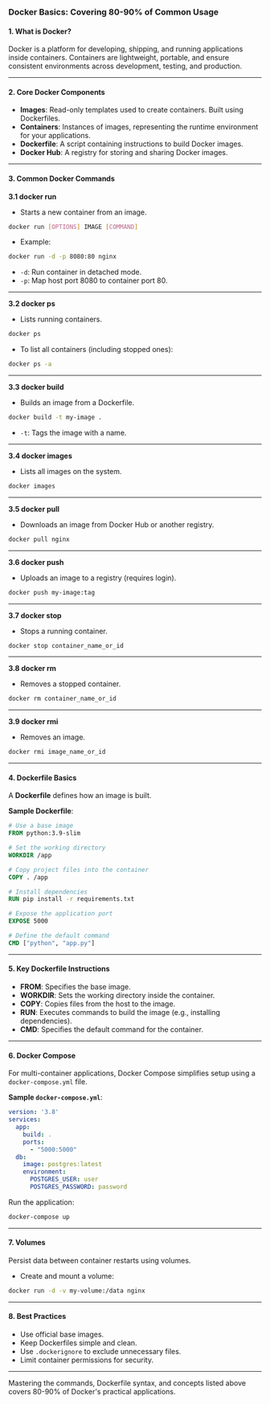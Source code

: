 ### Docker Basics: Covering 80-90% of Common Usage

#### 1. **What is Docker?**
Docker is a platform for developing, shipping, and running applications inside containers. Containers are lightweight, portable, and ensure consistent environments across development, testing, and production.

---

#### 2. **Core Docker Components**
- **Images**: Read-only templates used to create containers. Built using Dockerfiles.
- **Containers**: Instances of images, representing the runtime environment for your applications.
- **Dockerfile**: A script containing instructions to build Docker images.
- **Docker Hub**: A registry for storing and sharing Docker images.

---

#### 3. **Common Docker Commands**

**3.1 docker run**
- Starts a new container from an image.
```bash
docker run [OPTIONS] IMAGE [COMMAND]
```
- Example: 
```bash
docker run -d -p 8080:80 nginx
```
  - `-d`: Run container in detached mode.
  - `-p`: Map host port 8080 to container port 80.

---

**3.2 docker ps**
- Lists running containers.
```bash
docker ps
```
- To list all containers (including stopped ones):
```bash
docker ps -a
```

---

**3.3 docker build**
- Builds an image from a Dockerfile.
```bash
docker build -t my-image .
```
- `-t`: Tags the image with a name.

---

**3.4 docker images**
- Lists all images on the system.
```bash
docker images
```

---

**3.5 docker pull**
- Downloads an image from Docker Hub or another registry.
```bash
docker pull nginx
```

---

**3.6 docker push**
- Uploads an image to a registry (requires login).
```bash
docker push my-image:tag
```

---

**3.7 docker stop**
- Stops a running container.
```bash
docker stop container_name_or_id
```

---

**3.8 docker rm**
- Removes a stopped container.
```bash
docker rm container_name_or_id
```

---

**3.9 docker rmi**
- Removes an image.
```bash
docker rmi image_name_or_id
```

---

#### 4. **Dockerfile Basics**
A **Dockerfile** defines how an image is built.

**Sample Dockerfile**:
```dockerfile
# Use a base image
FROM python:3.9-slim

# Set the working directory
WORKDIR /app

# Copy project files into the container
COPY . /app

# Install dependencies
RUN pip install -r requirements.txt

# Expose the application port
EXPOSE 5000

# Define the default command
CMD ["python", "app.py"]
```

---

#### 5. **Key Dockerfile Instructions**
- **FROM**: Specifies the base image.
- **WORKDIR**: Sets the working directory inside the container.
- **COPY**: Copies files from the host to the image.
- **RUN**: Executes commands to build the image (e.g., installing dependencies).
- **CMD**: Specifies the default command for the container.

---

#### 6. **Docker Compose**
For multi-container applications, Docker Compose simplifies setup using a `docker-compose.yml` file.

**Sample `docker-compose.yml`**:
```yaml
version: '3.8'
services:
  app:
    build: .
    ports:
      - "5000:5000"
  db:
    image: postgres:latest
    environment:
      POSTGRES_USER: user
      POSTGRES_PASSWORD: password
```

Run the application:
```bash
docker-compose up
```

---

#### 7. **Volumes**
Persist data between container restarts using volumes.

- Create and mount a volume:
```bash
docker run -d -v my-volume:/data nginx
```

---

#### 8. **Best Practices**
- Use official base images.
- Keep Dockerfiles simple and clean.
- Use `.dockerignore` to exclude unnecessary files.
- Limit container permissions for security.

---

Mastering the commands, Dockerfile syntax, and concepts listed above covers 80-90% of Docker's practical applications.